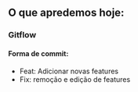 ## O que apredemos hoje:
### Gitflow
#### Forma de commit:
- Feat: Adicionar novas features
- Fix: remoção e edição de features